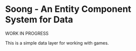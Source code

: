 # Soong - An Entity Component System for Data

WORK IN PROGRESS

This is a simple data layer for working with games.